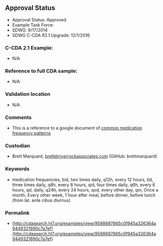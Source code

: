 ## Approval Status 

* Approval Status: Approved
* Example Task Force:
* SDWG: 9/17/2014
* SDWG C-CDA R2.1 Upgrade: 12/1/2016    


### C-CDA 2.1 Example:

* N/A

### Reference to full CDA sample:
* N/A

### Validation location
* N/A

### Comments
* This is a reference to a google document of [common medication frequency patterns](https://docs.google.com/document/d/1Y0Z458o_MrR2aPnpx6EygO6hpI88Bl95esjRWZ0agtY/edit)

### Custodian

* Brett Marquard, brett@riverrockassociates.com (GitHub: brettmarquard)
### Keywords

* medication frequencies, bid, two times daily, q12h, every 12 hours, tid, three times daily, q8h, every 8 hours, qid, four times daily, q6h, every 6 hours, qd, daily, q24h, every 24 hours, qod, every other day, qm, Once a month, Every other week, 1 hour after meal, before dinner, before lunch (from lat. ante cibus diurnus)


### Permalink

* [http://cdasearch.hl7.org/examples/view/9588687865c0f945a326364a9449321690c7a7ef](http://cdasearch.hl7.org/examples/view/9588687865c0f945a326364a9449321690c7a7ef)
